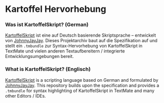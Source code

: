 # Kartoffel Hervorhebung

### Was ist KartoffelSkript? (German)
[KartoffelSkript](https://github.com/JohnnyJayJay/kartoffelskript) ist eine auf Deutsch basierende Skriptsprache – entwickelt von [JohnnyJayJay](https://github.com/JohnnyJayJay). Dieses Projektarchiv baut auf die Spezifikation auf und stellt ein `.tmbundle` zur Syntax-Hervorhebung von KartoffelSkript in TextMate und vielen anderen Textaufbereitern / integrierte Entwicklungsumgebungen bereit.

### What is KartoffelSkript? (Englisch)
[KartoffelSkript](https://github.com/JohnnyJayJay/kartoffelskript) is a scripting language based on German and formulated by [JohnnyJayJay](https://github.com/JohnnyJayJay). This repository builds upon the specification and provides a `.tmbundle` for syntax highlighting of KartoffelSkript in TextMate and many other Editors / IDEs.
